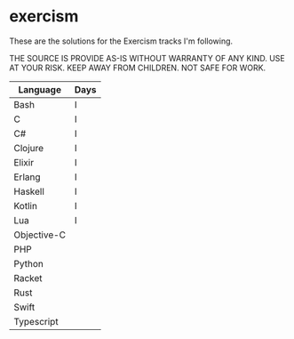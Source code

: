 # exercism

These are the solutions for the Exercism tracks I'm following.

THE SOURCE IS PROVIDE AS-IS WITHOUT WARRANTY OF ANY KIND. USE AT YOUR RISK. KEEP AWAY FROM CHILDREN. NOT SAFE FOR WORK.

| Language    | Days |
| ----------- | ---- |
| Bash        | I    |
| C           | I    |
| C#          | I    |
| Clojure     | I    |
| Elixir      | I    |
| Erlang      | I    |
| Haskell     | I    |
| Kotlin      | I    |
| Lua         | I    |
| Objective-C |      |
| PHP         |      |
| Python      |      |
| Racket      |      |
| Rust        |      |
| Swift       |      |
| Typescript  |      |
